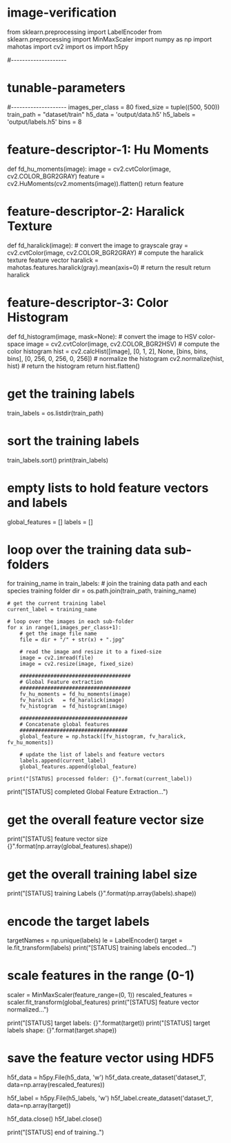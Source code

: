 # image-verification

from sklearn.preprocessing import LabelEncoder
from sklearn.preprocessing import MinMaxScaler
import numpy as np
import mahotas
import cv2
import os
import h5py

#--------------------
# tunable-parameters
#--------------------
images_per_class = 80
fixed_size       = tuple((500, 500))
train_path       = "dataset/train"
h5_data          = 'output/data.h5'
h5_labels        = 'output/labels.h5'
bins             = 8

# feature-descriptor-1: Hu Moments
def fd_hu_moments(image):
    image = cv2.cvtColor(image, cv2.COLOR_BGR2GRAY)
    feature = cv2.HuMoments(cv2.moments(image)).flatten()
    return feature

# feature-descriptor-2: Haralick Texture
def fd_haralick(image):
    # convert the image to grayscale
    gray = cv2.cvtColor(image, cv2.COLOR_BGR2GRAY)
    # compute the haralick texture feature vector
    haralick = mahotas.features.haralick(gray).mean(axis=0)
    # return the result
    return haralick

# feature-descriptor-3: Color Histogram
def fd_histogram(image, mask=None):
    # convert the image to HSV color-space
    image = cv2.cvtColor(image, cv2.COLOR_BGR2HSV)
    # compute the color histogram
    hist  = cv2.calcHist([image], [0, 1, 2], None, [bins, bins, bins], [0, 256, 0, 256, 0, 256])
    # normalize the histogram
    cv2.normalize(hist, hist)
    # return the histogram
    return hist.flatten()

# get the training labels
train_labels = os.listdir(train_path)

# sort the training labels
train_labels.sort()
print(train_labels)

# empty lists to hold feature vectors and labels
global_features = []
labels          = []

# loop over the training data sub-folders
for training_name in train_labels:
    # join the training data path and each species training folder
    dir = os.path.join(train_path, training_name)

    # get the current training label
    current_label = training_name

    # loop over the images in each sub-folder
    for x in range(1,images_per_class+1):
        # get the image file name
        file = dir + "/" + str(x) + ".jpg"

        # read the image and resize it to a fixed-size
        image = cv2.imread(file)
        image = cv2.resize(image, fixed_size)

        ####################################
        # Global Feature extraction
        ####################################
        fv_hu_moments = fd_hu_moments(image)
        fv_haralick   = fd_haralick(image)
        fv_histogram  = fd_histogram(image)

        ###################################
        # Concatenate global features
        ###################################
        global_feature = np.hstack([fv_histogram, fv_haralick, fv_hu_moments])

        # update the list of labels and feature vectors
        labels.append(current_label)
        global_features.append(global_feature)

    print("[STATUS] processed folder: {}".format(current_label))

print("[STATUS] completed Global Feature Extraction...")

# get the overall feature vector size
print("[STATUS] feature vector size {}".format(np.array(global_features).shape))

# get the overall training label size
print("[STATUS] training Labels {}".format(np.array(labels).shape))

# encode the target labels
targetNames = np.unique(labels)
le          = LabelEncoder()
target      = le.fit_transform(labels)
print("[STATUS] training labels encoded...")

# scale features in the range (0-1)
scaler            = MinMaxScaler(feature_range=(0, 1))
rescaled_features = scaler.fit_transform(global_features)
print("[STATUS] feature vector normalized...")

print("[STATUS] target labels: {}".format(target))
print("[STATUS] target labels shape: {}".format(target.shape))

# save the feature vector using HDF5
h5f_data = h5py.File(h5_data, 'w')
h5f_data.create_dataset('dataset_1', data=np.array(rescaled_features))

h5f_label = h5py.File(h5_labels, 'w')
h5f_label.create_dataset('dataset_1', data=np.array(target))

h5f_data.close()
h5f_label.close()

print("[STATUS] end of training..")
